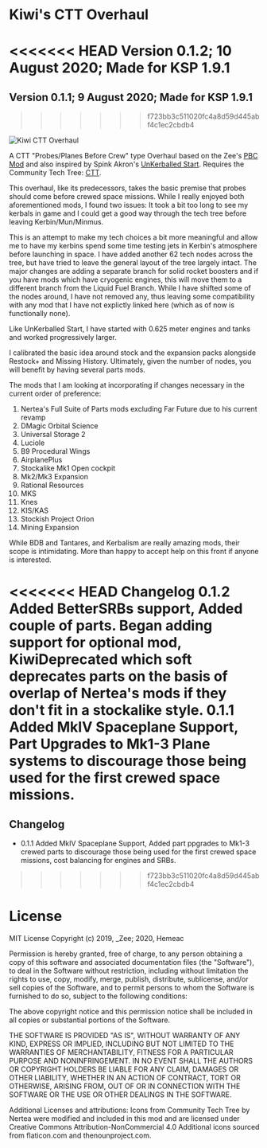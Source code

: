 # Kiwi's CTT Overhaul
<<<<<<< HEAD
Version 0.1.2; 10 August 2020; Made for KSP 1.9.1
=======
## Version 0.1.1; 9 August 2020; Made for KSP 1.9.1
>>>>>>> f723bb3c511020fc4a8d59d445abf4c1ec2cbdb4

![Kiwi CTT Overhaul](https://i.imgur.com/23iexmsh.png)

A CTT "Probes/Planes Before Crew" type Overhaul based on the Zee's [PBC Mod](https://forum.kerbalspaceprogram.com/index.php?/topic/181013-ksp-181-probes-before-crew-pbc-version-28/) and also inspired by Spink Akron's [UnKerballed Start](https://forum.kerbalspaceprogram.com/index.php?/topic/181932-18x-unkerballed-start-v110-updated-oct-27-2019/). Requires the Community Tech Tree: [CTT](https://forum.kerbalspaceprogram.com/index.php?/topic/90530-110x-community-tech-tree-august-1-2020/).

This overhaul, like its predecessors, takes the basic premise that probes should come before crewed space missions.  While I really enjoyed both aforementioned mods, I found two issues: It took a bit too long to see my kerbals in game and I could get a good way through the tech tree before leaving Kerbin/Mun/Minmus.  

This is an attempt to make my tech choices a bit more meaningful and allow me to have my kerbins spend some time testing jets in Kerbin's atmosphere before launching in space.  I have added another 62 tech nodes across the tree, but have tried to leave the general layout of the tree largely intact.  The major changes are adding a separate branch for solid rocket boosters and if you have mods which have cryogenic engines, this will move them to a different branch from the Liquid Fuel Branch. While I have shifted some of the nodes around, I have not removed any, thus leaving some compatibility with any mod that I have not explictly linked here (which as of now is functionally none).

Like UnKerballed Start, I have started with 0.625 meter engines and tanks and worked progressively larger.  

I calibrated the basic idea around stock and the expansion packs alongside Restock+ and Missing History.  Ultimately, given the number of nodes, you will benefit by having several parts mods.

The mods that I am looking at incorporating if changes necessary in the current order of preference: 
1. Nertea's Full Suite of Parts mods excluding Far Future due to his current revamp
2. DMagic Orbital Science
3. Universal Storage 2
4. Luciole
5. B9 Procedural Wings
6. AirplanePlus
7. Stockalike Mk1 Open cockpit
8. Mk2/Mk3 Expansion
9. Rational Resources
10. MKS
11. Knes
12. KIS/KAS
13. Stockish Project Orion
14. Mining Expansion

While BDB and Tantares, and Kerbalism are really amazing mods, their scope is intimidating.  More than happy to accept help on this front if anyone is interested.

<<<<<<< HEAD
Changelog
0.1.2 Added BetterSRBs support, Added couple of parts.  Began adding support for optional mod, KiwiDeprecated which soft deprecates parts on the basis of overlap of Nertea's mods if they don't fit in a stockalike style.
0.1.1 Added MkIV Spaceplane Support, Part Upgrades to Mk1-3 Plane systems to discourage those being used for the first crewed space missions.
=======
## Changelog
* 0.1.1 Added MkIV Spaceplane Support, Added part ppgrades to Mk1-3 crewed parts to discourage those being used for the first crewed space missions, cost balancing for engines and SRBs.
>>>>>>> f723bb3c511020fc4a8d59d445abf4c1ec2cbdb4

# License

MIT License
Copyright (c) 2019, _Zee; 2020, Hemeac

Permission is hereby granted, free of charge, to any person obtaining a copy of this software 
and associated documentation files (the "Software"), to deal in the Software without restriction, 
including without limitation the rights to use, copy, modify, merge, publish, distribute, 
sublicense, and/or sell copies of the Software, and to permit persons to whom the Software is 
furnished to do so, subject to the following conditions:

The above copyright notice and this permission notice shall be included in all copies or 
substantial portions of the Software.

THE SOFTWARE IS PROVIDED "AS IS", WITHOUT WARRANTY OF ANY KIND, EXPRESS OR IMPLIED, INCLUDING 
BUT NOT LIMITED TO THE WARRANTIES OF MERCHANTABILITY, FITNESS FOR A PARTICULAR PURPOSE AND 
NONINFRINGEMENT. IN NO EVENT SHALL THE AUTHORS OR COPYRIGHT HOLDERS BE LIABLE FOR ANY CLAIM, 
DAMAGES OR OTHER LIABILITY, WHETHER IN AN ACTION OF CONTRACT, TORT OR OTHERWISE, ARISING FROM, 
OUT OF OR IN CONNECTION WITH THE SOFTWARE OR THE USE OR OTHER DEALINGS IN THE SOFTWARE.

Additional Licenses and attributions:
Icons from Community Tech Tree by Nertea were modified and included in this mod and are licensed under Creative Commons Attribution-NonCommercial 4.0
Additional icons sourced from flaticon.com and thenounproject.com.
